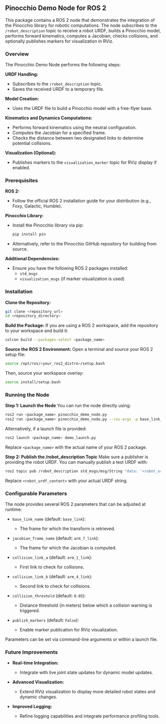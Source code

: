 ## Pinocchio Demo Node for ROS 2

This package contains a ROS 2 node that demonstrates the integration of the Pinocchio library for robotic computations. The node subscribes to the `/robot_description` topic to receive a robot URDF, builds a Pinocchio model, performs forward kinematics, computes a Jacobian, checks collisions, and optionally publishes markers for visualization in RViz.

### Overview

The Pinocchio Demo Node performs the following steps:

**URDF Handling:**
- Subscribes to the `/robot_description` topic.
- Saves the received URDF to a temporary file.

**Model Creation:**
- Uses the URDF file to build a Pinocchio model with a free-flyer base.

**Kinematics and Dynamics Computations:**
- Performs forward kinematics using the neutral configuration.
- Computes the Jacobian for a specified frame.
- Checks the distance between two designated links to determine potential collisions.

**Visualization (Optional):**
- Publishes markers to the `visualization_marker` topic for RViz display if enabled.

### Prerequisites

**ROS 2:**
- Follow the official ROS 2 installation guide for your distribution (e.g., Foxy, Galactic, Humble).

**Pinocchio Library:**
- Install the Pinocchio library via pip:
  ```bash
  pip install pin
  ```
- Alternatively, refer to the Pinocchio GitHub repository for building from source.

**Additional Dependencies:**
- Ensure you have the following ROS 2 packages installed:
  - `std_msgs`
  - `visualization_msgs` (if marker visualization is used)

### Installation

**Clone the Repository:**
```bash
git clone <repository_url>
cd <repository_directory>
```

**Build the Package:**
If you are using a ROS 2 workspace, add the repository to your workspace and build it:
```bash
colcon build --packages-select <package_name>
```

**Source the ROS 2 Environment:**
Open a terminal and source your ROS 2 setup file:
```bash
source /opt/ros/<your_ros2_distro>/setup.bash
```
Then, source your workspace overlay:
```bash
source install/setup.bash
```

### Running the Node

**Step 1: Launch the Node**
You can run the node directly using:
```bash
ros2 run <package_name> pinocchio_demo_node.py
ros2 run <package_name> pinocchio_demo_node.py --ros-args -p base_link_name:=new_base_link -p collision_threshold:=0.1 -p publish_markers:=True

```
Alternatively, if a launch file is provided:
```bash
ros2 launch <package_name> demo_launch.py
```
Replace `<package_name>` with the actual name of your ROS 2 package.

**Step 2: Publish the /robot_description Topic**
Make sure a publisher is providing the robot URDF. You can manually publish a test URDF with:
```bash
ros2 topic pub /robot_description std_msgs/msg/String "data: '<robot_urdf_content>'"
```
Replace `<robot_urdf_content>` with your actual URDF string.

### Configurable Parameters

The node provides several ROS 2 parameters that can be adjusted at runtime:

- `base_link_name` (default: `base_link`):
  - The frame for which the transform is retrieved.

- `jacobian_frame_name` (default: `arm_7_link`):
  - The frame for which the Jacobian is computed.

- `collision_link_a` (default: `arm_1_link`):
  - First link to check for collisions.

- `collision_link_b` (default: `arm_4_link`):
  - Second link to check for collisions.

- `collision_threshold` (default: `0.05`):
  - Distance threshold (in meters) below which a collision warning is triggered.

- `publish_markers` (default: `False`):
  - Enable marker publication for RViz visualization.

Parameters can be set via command-line arguments or within a launch file.

### Future Improvements

- **Real-time Integration:**
  - Integrate with live joint state updates for dynamic model updates.

- **Advanced Visualization:**
  - Extend RViz visualization to display more detailed robot states and dynamic changes.

- **Improved Logging:**
  - Refine logging capabilities and integrate performance profiling tools.

